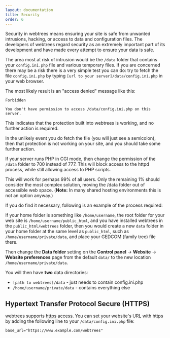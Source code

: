```yaml
---
layout: documentation
title: Security
order: 6
---
```


Security in webtrees means ensuring your site is safe from unwanted intrusions, hacking, or access to data and configuration files. The developers of webtrees regard security as an extremely important part of its development and have made every attempt to ensure your data is safe.

The area most at risk of intrusion would be the `/data` folder that contains your `config.ini.php` file and various temporary files. If you are concerned there may be a risk there is a very simple test you can do: try to fetch the file `config.ini.php` by typing `[url to your server]/data/config.ini.php` in your web browser.

The most likely result is an "access denied" message like this:

```
Forbidden

You don't have permission to access /data/config.ini.php on this server.
```

This indicates that the protection built into webtrees is working, and no further action is required.

In the unlikely event you do fetch the file (you will just see a semicolon), then that protection is not working on your site, and you should take some further action.

If your server runs PHP in CGI mode, then change the permission of the `/data` folder to 700 instead of 777. This will block access to the httpd process, while still allowing access to PHP scripts.

This will work for perhaps 99&percnt; of all users. Only the remaining 1&percnt; should consider the most complex solution, moving the /data folder out of accessible web space. (**Note:** In many shared hosting environments this is not an option anyway.)

If you do find it necessary, following is an example of the process required:

If your home folder is something like `/home/username`, the root folder for your web site is `/home/username/public_html`, and you have installed webtrees in the `public_html/webtrees` folder, then you would create a new `data` folder in your home folder at the same level as `public_html`, such as `/home/username/private/data`, and place your GEDCOM (family tree) file there.

Then change the **Data folder** setting on the **Control panel** -> **Website** -> **Website preferences** page from the default `data/` to the new location `/home/username/private/data`.

You will then have **two** data directories:

- `[path to webtrees]/data` - just needs to contain config.ini.php
- `/home/username/private/data` - contains everything else

## Hypertext Transfer Protocol Secure (HTTPS)

webtrees supports [https](https://en.wikipedia.org/wiki/HTTP_Secure) access. You can set your website's URL with https by adding the following line to your `/data/config.ini.php` file:

```
base_url="https://www.example.com/webtrees"
```
